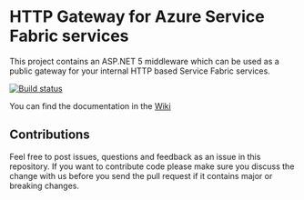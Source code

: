 # HTTP Gateway for Azure Service Fabric services

This project contains an ASP.NET 5 middleware which can be used 
as a public gateway for your internal HTTP based Service Fabric services.

[![Build status](https://ci.appveyor.com/api/projects/status/glormo3hm3wsdwm4/branch/master?svg=true)](https://ci.appveyor.com/project/cwe1ss/servicefabric-httpservicegateway/branch/master)

You can find the documentation in the [Wiki](https://github.com/c3-ls/ServiceFabric-HttpServiceGateway/wiki) 

## Contributions

Feel free to post issues, questions and feedback as an issue in this repository. 
If you want to contribute code please make sure you discuss the change with us before
you send the pull request if it contains major or breaking changes.
